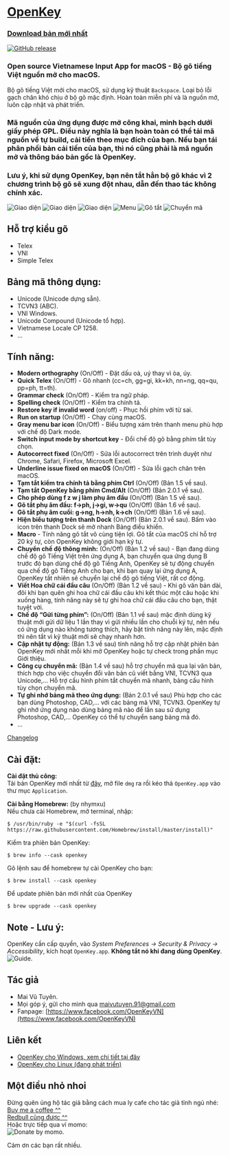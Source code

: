 
# [OpenKey](http://open-key.org)
### [Download bản mới nhất](https://github.com/tuyenvm/OpenKey/releases)
[![GitHub release](https://img.shields.io/github/v/release/tuyenvm/OpenKey.svg)](https://github.com/tuyenvm/OpenKey/releases/latest)

### Open source Vietnamese Input App for macOS - Bộ gõ tiếng Việt nguồn mở cho macOS.
Bộ gõ tiếng Việt mới cho macOS, sử dụng kỹ thuật `Backspace`. Loại bỏ lỗi gạch chân khó chịu ở bộ gõ mặc định. Hoàn toàn miễn phí và là nguồn mở, luôn cập nhật và phát triển.

### Mã nguồn của ứng dụng được mở công khai, minh bạch dưới giấy phép GPL. Điều này nghĩa là bạn hoàn toàn có thể tải mã nguồn về tự build, cải tiến theo mục đích của bạn. Nếu bạn tái phân phối bản cải tiến của bạn, thì nó cũng phải là mã nguồn mở và thông báo bản gốc là OpenKey.

### Lưu ý, khi sử dụng OpenKey, bạn nên tắt hẳn bộ gõ khác vì 2 chương trình bộ gõ sẽ xung đột nhau, dẫn đến thao tác không chính xác.

![Giao diện](https://raw.githubusercontent.com/tuyenvm/tuyenvm.github.io/master/images/openkey-main-control.png "Main UI")
![Giao diện](https://raw.githubusercontent.com/tuyenvm/tuyenvm.github.io/master/images/openkey-main-control-2.png "Main UI")
![Giao diện](https://raw.githubusercontent.com/tuyenvm/tuyenvm.github.io/master/images/openkey-main-control-3.png "Main UI")
![Menu](https://raw.githubusercontent.com/tuyenvm/tuyenvm.github.io/master/images/openkey-small-control.png "Menu bar")
![Gõ tắt](https://raw.githubusercontent.com/tuyenvm/tuyenvm.github.io/master/images/openkey-macro.png "Macro")
![Chuyển mã](https://raw.githubusercontent.com/tuyenvm/tuyenvm.github.io/master/images/openkey-convert-tool.png "ConvertTool")

## Hỗ trợ kiểu gõ
- Telex
- VNI
- Simple Telex

## Bảng mã thông dụng:
- Unicode (Unicode dựng sẵn).
- TCVN3 (ABC).
- VNI Windows.
- Unicode Compound (Unicode tổ hợp).
- Vietnamese Locale CP 1258.
- ...

## Tính năng:
- **Modern orthography** (On/Off) - Đặt dấu oà, uý thay vì òa, úy.
- **Quick Telex** (On/Off) - Gõ nhanh (cc=ch, gg=gi, kk=kh, nn=ng, qq=qu, pp=ph, tt=th).
- **Grammar check** (On/Off) - Kiểm tra ngữ pháp.
- **Spelling check** (On/Off) - Kiểm tra chính tả.
- **Restore key if invalid word** (on/off) - Phục hồi phím với từ sai.
- **Run on startup** (On/Off) - Chạy cùng macOS.
- **Gray menu bar icon** (On/Off) - Biểu tượng xám trên thanh menu phù hợp với chế độ Dark mode.
- **Switch input mode by shortcut key** - Đổi chế độ gõ bằng phím tắt tùy chọn.
- **Autocorrect fixed** (On/Off) - Sửa lỗi autocorrect trên trình duyệt như Chrome, Safari, Firefox, Microsoft Excel.
- **Underline issue fixed on macOS** (On/Off) - Sửa lỗi gạch chân trên macOS.
- **Tạm tắt kiểm tra chính tả bằng phím Ctrl** (On/Off) (Bản 1.5 về sau).
- **Tạm tắt OpenKey bằng phím Cmd/Alt** (On/Off) (Bản 2.0.1 về sau).
- **Cho phép dùng f z w j làm phụ âm đầu** (On/Off) (Bản 1.5 về sau).
- **Gõ tắt phụ âm đầu: f->ph, j->gi, w->qu** (On/Off) (Bản 1.6 về sau).
- **Gõ tắt phụ âm cuối: g->ng, h->nh, k->ch** (On/Off) (Bản 1.6 về sau).
- **Hiện biểu tượng trên thanh Dock** (On/Off) (Bản 2.0.1 về sau). Bấm vào icon trên thanh Dock sẽ mở nhanh Bảng điều khiển.
- **Macro** - Tính năng gõ tắt vô cùng tiện lợi. Gõ tắt của macOS chỉ hỗ trợ 20 ký tự, còn OpenKey không giới hạn ký tự.
- **Chuyển chế độ thông minh:** (On/Off) (Bản 1.2 về sau) - Bạn đang dùng chế độ gõ Tiếng Việt trên ứng dụng A, bạn chuyển qua ứng dụng B trước đó bạn dùng chế độ gõ Tiếng Anh, OpenKey sẽ tự động chuyển qua chế độ gõ Tiếng Anh cho bạn, khi bạn quay lại ứng dụng A, OpenKey tất nhiên sẽ chuyển lại chế độ gõ tiếng Việt, rất cơ động.
- **Viết Hoa chữ cái đầu câu** (On/Off) (Bản 1.2 về sau) - Khi gõ văn bản dài, đôi khi bạn quên ghi hoa chữ cái đầu câu khi kết thúc một câu hoặc khi xuống hàng, tính năng này sẽ tự ghi hoa chữ cái đầu câu cho bạn, thật tuyệt vời.
- **Chế độ “Gửi từng phím”:** (On/Off) (Bản 1.1 về sau) mặc định dùng kỹ thuật mới gửi dữ liệu 1 lần thay vì gửi nhiều lần cho chuỗi ký tự, nên nếu có ứng dụng nào không tương thích, hãy bật tính năng này lên, mặc định thì nên tắt vì kỹ thuật mới sẽ chạy nhanh hơn.
- **Cập nhật tự động:** (Bản 1.3 về sau) tính năng hỗ trợ cập nhật phiên bản OpenKey mới nhất mỗi khi mở OpenKey hoặc tự check trong phần mục Giới thiệu.
- **Công cụ chuyển mã:** (Bản 1.4 về sau) hỗ trợ chuyển mã qua lại văn bản, thích hợp cho việc chuyển đổi văn bản cũ viết bằng VNI, TCVN3 qua Unicode,... Hỗ trợ cấu hình phím tắt chuyển mã nhanh, bảng cấu hình tùy chọn chuyển mã.
- **Tự ghi nhớ bảng mã theo ứng dụng:** (Bản 2.0.1 về sau) Phù hợp cho các bạn dùng Photoshop, CAD,... với các bảng mã VNI, TCVN3. OpenKey tự ghi nhớ ứng dụng nào dùng bảng mã nào để lần sau sử dụng Photoshop, CAD,... OpenKey có thể tự chuyển sang bảng mã đó.
- ...


[Changelog](https://github.com/tuyenvm/OpenKey/blob/master/CHANGELOG.md)

## Cài đặt:
**Cài đặt thủ công:**  
Tải bản OpenKey mới nhất từ [đây](https://github.com/tuyenvm/OpenKey/releases/latest), mở file `dmg` ra rồi kéo thả `OpenKey.app` vào thư mục `Application`.

**Cài bằng Homebrew:** (by nhymxu)  
Nếu chưa cài Homebrew, mở terminal, nhập:
```
$ /usr/bin/ruby -e "$(curl -fsSL https://raw.githubusercontent.com/Homebrew/install/master/install)"
```

Kiểm tra phiên bản OpenKey:
```
$ brew info --cask openkey
```
Gõ lệnh sau để homebrew tự cài OpenKey cho bạn:
```
$ brew install --cask openkey
```

Để update phiên bản mới nhất của OpenKey
```
$ brew upgrade --cask openkey
```

## Note - Lưu ý:
OpenKey cần cấp quyền, vào *System Preferences -> Security & Privacy -> Accessibility*, kích hoạt `OpenKey.app`. **Không tắt nó khi đang dùng OpenKey**.
![Guide](https://raw.githubusercontent.com/tuyenvm/tuyenvm.github.io/master/images/openkey-guide.png "Accessibility").

## Tác giả
- Mai Vũ Tuyên.
- Mọi góp ý, gửi cho mình qua maivutuyen.91@gmail.com  
- Fanpage: [https://www.facebook.com/OpenKeyVN](https://www.facebook.com/OpenKeyVN)

## Liên kết
- [OpenKey cho Windows, xem chi tiết tại đây](https://github.com/tuyenvm/OpenKey/tree/master/Sources/OpenKey/win32)
- [OpenKey cho Linux (đang phát triển)](https://github.com/tuyenvm/OpenKey/tree/master/Sources/OpenKey/linux)
## Một điều nhỏ nhoi
Đừng quên ủng hộ tác giả bằng cách mua ly cafe cho tác giả tỉnh ngủ nhé:  
[Buy me a coffee ^^](https://tuyenvm.github.io/donate.html)  
[Redbull cũng được ^^](https://paypal.me/tuyenmai)  
Hoặc trực tiếp qua ví momo:   
![Donate by momo](https://tuyenvm.github.io/images/momo.png "Momo").   

Cảm ơn các bạn rất nhiều.


